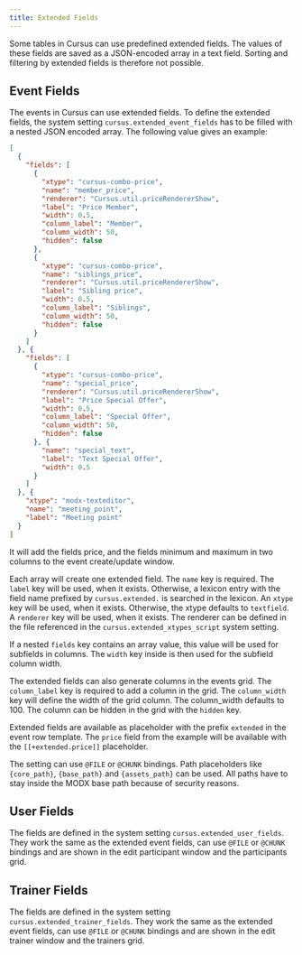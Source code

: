 ```yaml
---
title: Extended Fields
---
```


Some tables in Cursus can use predefined extended fields. The values of these
fields are saved as a JSON-encoded array in a text field. Sorting and filtering
by extended fields is therefore not possible.

## Event Fields

The events in Cursus can use extended fields. To define the extended fields, the
system setting `cursus.extended_event_fields` has to be filled with a nested
JSON encoded array. The following value gives an example:

``` json
[
  {
    "fields": [
      {
        "xtype": "cursus-combo-price",
        "name": "member_price",
        "renderer": "Cursus.util.priceRendererShow",
        "label": "Price Member",
        "width": 0.5,
        "column_label": "Member",
        "column_width": 50,
        "hidden": false
      },
      {
        "xtype": "cursus-combo-price",
        "name": "siblings_price",
        "renderer": "Cursus.util.priceRendererShow",
        "label": "Sibling price",
        "width": 0.5,
        "column_label": "Siblings",
        "column_width": 50,
        "hidden": false
      }
    ]
  }, {
    "fields": [
      {
        "xtype": "cursus-combo-price",
        "name": "special_price",
        "renderer": "Cursus.util.priceRendererShow",
        "label": "Price Special Offer",
        "width": 0.5,
        "column_label": "Special Offer",
        "column_width": 50,
        "hidden": false
      }, {
        "name": "special_text",
        "label": "Text Special Offer",
        "width": 0.5
      }
    ]
  }, {
    "xtype": "modx-texteditor",
    "name": "meeting_point",
    "label": "Meeting point"
  }
]
```

It will add the fields price, and the fields minimum and maximum in two columns
to the event create/update window.

Each array will create one extended field. The `name` key is required. The
`label` key will be used, when it exists. Otherwise, a lexicon entry with the
field name prefixed by `cursus.extended.` is searched in the lexicon. An `xtype`
key will be used, when it exists. Otherwise, the xtype defaults to `textfield`.
A `renderer` key will be used, when it exists. The renderer can be defined in
the file referenced in the `cursus.extended_xtypes_script` system setting.

If a nested `fields` key contains an array value, this value will be used for
subfields in columns. The `width` key inside is then used for the subfield
column width.

The extended fields can also generate columns in the events grid. The
`column_label` key is required to add a column in the grid. The `column_width`
key will define the width of the grid column. The column_width defaults to 100.
The column can be hidden in the grid with the `hidden` key.

Extended fields are available as placeholder with the prefix `extended` in the
event row template. The `price` field from the example will be available with
the `[[+extended.price]]` placeholder.

The setting can use `@FILE` or `@CHUNK` bindings. Path
placeholders like `{core_path}`, `{base_path}` and `{assets_path}` can be used.
All paths have to stay inside the MODX base path because of security reasons.

## User Fields

The fields are defined in the system setting `cursus.extended_user_fields`.
They work the same as the extended event fields, can use `@FILE` or `@CHUNK`
bindings and are shown in the edit participant window and the participants grid.

## Trainer Fields

The fields are defined in the system setting `cursus.extended_trainer_fields`.
They work the same as the extended event fields, can use `@FILE` or `@CHUNK`
bindings and are shown in the edit trainer window and the trainers grid.
